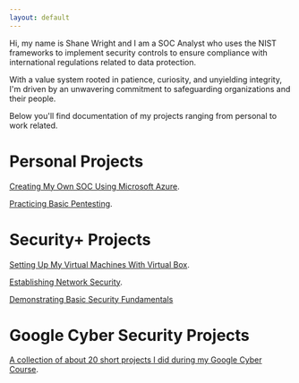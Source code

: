 ```yaml
---
layout: default
---
```


Hi, my name is Shane Wright and I am a SOC Analyst who uses the NIST frameworks to implement security controls to ensure compliance with international regulations related to data protection. 

With a value system rooted in patience, curiosity, and unyielding integrity, I'm driven by an unwavering commitment to safeguarding organizations and their people.

Below you'll find documentation of my projects ranging from personal to work related.

# Personal Projects

[Creating My Own SOC Using Microsoft Azure](soc.md).

[Practicing Basic Pentesting](pentest.md).

# Security+ Projects

[Setting Up My Virtual Machines With Virtual Box](virtualbox.md).

[Establishing Network Security](networks.md).

[Demonstrating Basic Security Fundamentals](fundamentals.md)

# Google Cyber Security Projects

[A collection of about 20 short projects I did during my Google Cyber Course](https://drive.google.com/drive/folders/1wpp0yInp7JdFHIChciaa0mnhdhfE97i8?usp=drive_link).
